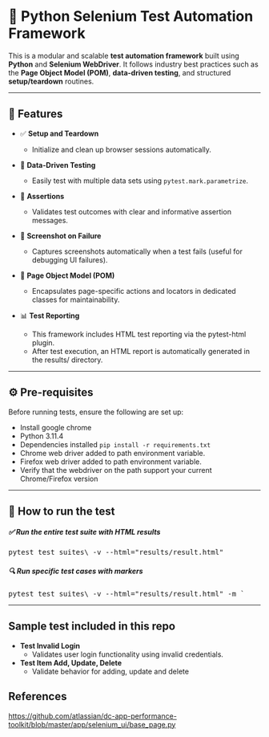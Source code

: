 # 🧪 Python Selenium Test Automation Framework

This is a modular and scalable **test automation framework** built using **Python** and **Selenium WebDriver**. It follows industry best practices such as the **Page Object Model (POM)**, **data-driven testing**, and structured **setup/teardown** routines.

---

## 🚀 Features

- ✅ **Setup and Teardown**
  - Initialize and clean up browser sessions automatically.

- 🧪 **Data-Driven Testing**
  - Easily test with multiple data sets using `pytest.mark.parametrize`.

- 📌 **Assertions**
  - Validates test outcomes with clear and informative assertion messages.

- 📸 **Screenshot on Failure**
  - Captures screenshots automatically when a test fails (useful for debugging UI failures).

- 📄 **Page Object Model (POM)**
  - Encapsulates page-specific actions and locators in dedicated classes for maintainability.
- 📊 **Test Reporting**
  - This framework includes HTML test reporting via the pytest-html plugin.
  - After test execution, an HTML report is automatically generated in the results/ directory.
    
---

## ⚙️ Pre-requisites
Before running tests, ensure the following are set up:
* Install google chrome
* Python 3.11.4
* Dependencies installed `pip install -r requirements.txt`
* Chrome web driver added to path environment variable. 
* Firefox web driver added to path environment variable. 
* Verify that the webdriver on the path support your current Chrome/Firefox version

---

## 🧪 How to run the test
##### ✅ Run the entire test suite with HTML results
<pre>pytest test_suites\ -v --html="results/result.html"</pre>

##### 🔍 Run specific test cases with markers
<pre>pytest test_suites\ -v --html="results/result.html" -m <markname>`</pre>

---

## Sample test included in this repo
- **Test Invalid Login**
  - Validates user login functionality using invalid credentials.
- **Test Item Add, Update, Delete**
  - Validate behavior for adding, update and delete
    
## References
https://github.com/atlassian/dc-app-performance-toolkit/blob/master/app/selenium_ui/base_page.py
